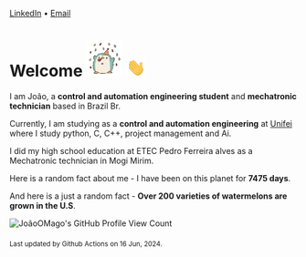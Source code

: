 [LinkedIn](https://www.linkedin.com/in/joão-pedro-gozzoli-b95641301/) &bull;
[Email](joaopedrogozzoli@gmail.com)

# Welcome <img src="happy.gif" height="64px" /> <img src="wave.gif" height="32px" />

I am João, a  **control and automation engineering student** and **mechatronic technician** based in Brazil Br.

Currently, I am studying as a **control and automation engineering** at [Unifei](https://unifei.edu.br) where I study python, C, C++, project management and Ai.

I did my high school education at ETEC Pedro Ferreira alves as a Mechatronic technician in Mogi Mirim.

Here is a random fact about me - I have been on this planet for **7475 days**.

And here is a just a random fact -  **Over 200 varieties of watermelons are grown in the U.S**.

![JoãoOMago's GitHub Profile View Count](https://komarev.com/ghpvc/?username=JoaoOMago)

<sub>Last updated by Github Actions on 16 Jun, 2024.</sub>
